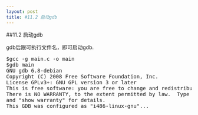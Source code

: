 ```yaml
---
layout: post
title: #11.2 启动gdb 
---
```

##11.2 启动gdb

gdb后跟可执行文件名，即可启动gdb.

<pre class='terminal bootcamp'>
<span class='codeline'>$gcc -g main.c -o main</span>
<span class='codeline'>$gdb main</span>
<span class='codeline'>GNU gdb 6.8-debian
Copyright (C) 2008 Free Software Foundation, Inc.
License GPLv3+: GNU GPL version 3 or later <http://gnu.org/licenses/gpl.html>
This is free software: you are free to change and redistribute it.
There is NO WARRANTY, to the extent permitted by law.  Type "show copying"
and "show warranty" for details.
This GDB was configured as "i486-linux-gnu"...</span>
</pre>
